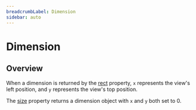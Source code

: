 ```yaml
---
breadcrumbLabel: Dimension
sidebar: auto
---
```


# Dimension

<ProxySummary/>

## Overview

When a dimension is returned by the [rect](Titanium.UI.View.rect) property, `x` represents the
view's left position, and `y` represents the view's top position.

The [size](Titanium.UI.View.size) property returns a dimension object with `x` and `y` both set
to 0.

<ApiDocs/>
